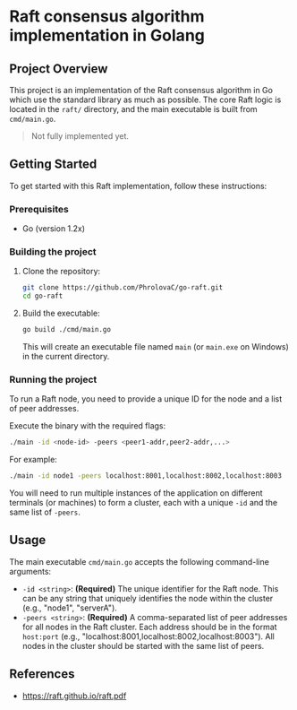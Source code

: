 # Raft consensus algorithm implementation in Golang

## Project Overview
This project is an implementation of the Raft consensus algorithm in Go which use the standard library as much as possible. The core Raft logic is located in the `raft/` directory, and the main executable is built from `cmd/main.go`.

> Not fully implemented yet.

## Getting Started
To get started with this Raft implementation, follow these instructions:

### Prerequisites
- Go (version 1.2x)

### Building the project
1. Clone the repository:
   ```bash
   git clone https://github.com/PhrolovaC/go-raft.git
   cd go-raft
   ```
2. Build the executable:
   ```bash
   go build ./cmd/main.go
   ```
   This will create an executable file named `main` (or `main.exe` on Windows) in the current directory.

### Running the project
To run a Raft node, you need to provide a unique ID for the node and a list of peer addresses.

Execute the binary with the required flags:
```bash
./main -id <node-id> -peers <peer1-addr,peer2-addr,...>
```
For example:
```bash
./main -id node1 -peers localhost:8001,localhost:8002,localhost:8003
```
You will need to run multiple instances of the application on different terminals (or machines) to form a cluster, each with a unique `-id` and the same list of `-peers`.

## Usage
The main executable `cmd/main.go` accepts the following command-line arguments:

- `-id <string>`: **(Required)** The unique identifier for the Raft node. This can be any string that uniquely identifies the node within the cluster (e.g., "node1", "serverA").
- `-peers <string>`: **(Required)** A comma-separated list of peer addresses for all nodes in the Raft cluster. Each address should be in the format `host:port` (e.g., "localhost:8001,localhost:8002,localhost:8003"). All nodes in the cluster should be started with the same list of peers.

## References
- https://raft.github.io/raft.pdf